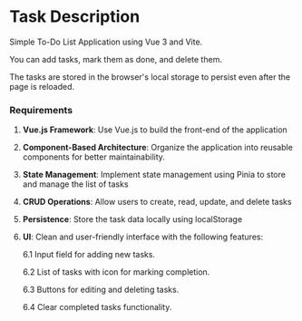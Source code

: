 # Task Description

Simple To-Do List Application using Vue 3 and Vite.

You can add tasks, mark them as done, and delete them.

The tasks are stored in the browser's local storage to persist even after the page is reloaded.

### Requirements

1. **Vue.js Framework**: Use Vue.js to build the front-end of the application

2. **Component-Based Architecture**: Organize the application into reusable components for better maintainability.

3. **State Management**: Implement state management using Pinia to store and manage the list of tasks

4. **CRUD Operations**: Allow users to create, read, update, and delete tasks

5. **Persistence**: Store the task data locally using localStorage

6. **UI**: Clean and user-friendly interface with the following features:

   6.1 Input field for adding new tasks.

   6.2 List of tasks with icon for marking completion.

   6.3 Buttons for editing and deleting tasks.

   6.4 Clear completed tasks functionality.


